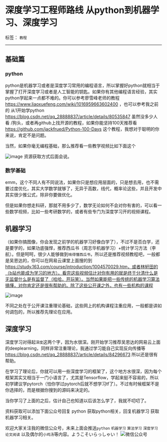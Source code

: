 ﻿# 深度学习工程师路线 从python到机器学习、深度学习

标签： `教程`

---

## 基础篇  

### python  

python是机器学习或者是深度学习常用的编程语言，所以掌握好python就相当于掌握了打开深度学习或者是人工智能的钥匙。如果你有其他编程语言经验，其实python学起来一点都不难的。你可以参考廖雪峰老师的教程  https://www.liaoxuefeng.com/wiki/1016959663602400 ，也可以参考我之前的 从1开始学python https://blog.csdn.net/qq_28888837/article/details/80535847 虽然没多少人看 /狗头，或者再github上找开源的教程，如果你能坚持100天推荐看 https://github.com/jackfrued/Python-100-Days 这个教程，我想对于聪明的你来说，肯定不是问题。  

当然，如果你毫无编程基础，那么推荐看一些教学视频比如下面这个  

![image](http://wx1.sinaimg.cn/large/005Dd0fOly1g3zw6dplcbj30ln0b777f.jpg) 资源获取方式后面会说。  

### 数学基础  

emm，这个不同人有不同说法，如果你只是想应用层面的，只是想去用，也不需要过度优化，其实大学数学就够了，无异于高数，线代，概率论这些，并且开发中其实很少推公式，除非你要做优化。  

但是如果你想走科研，那就不用多少了，数学无论如何不会对你有害的，可以看一些数学视频，比如一些考研数学的，或者有些专门为深度学习开的视频课程。  

## 机器学习  

（如果你搞图像，你会发现之前学的机器学习好像白学了），不过不是否白学，还是要学的，如果功底强悍，推荐西瓜书（周志华机器学习）+统计学习方法（李航）。但是呵呵，很少人能够做到`啃得懂西瓜书`，所以还是推荐视频教程吧，一般都是吴恩达的，你可以在网易云课堂上面搜的到
https://study.163.com/course/introduction/1004570029.htm，或者林轩田的（b站也能成为学习的地方）。看完这些视频估计对你有用的就是终于分清什么是无监督什么是有监督了（哈哈，开玩笑）。当然如果能把一些传统的机器学习算法搞懂，对你肯定还是很有帮助的。除了这些公开课之外，也有一些机构的课程  

![image](http://ws2.sinaimg.cn/large/005Dd0fOly1g3zwgfloutj30b404tt9b.jpg)  

不同之处在于公开课注重理论基础，这些网上的机构课程注重应用，一般都是讲如何调包的，所以推荐先理论在应用。  

## 深度学习  

深度学习对得起`深度`这两个字，因为水很深。刚开始学习推荐吴恩达的网易云上面的deeplearning，同样非常注重理论，我通过学习能自己实现反向传播等 https://blog.csdn.net/qq_28888837/article/details/84296673 所以还是很有帮助。  

在学习了理论后，你就可以用一些深度学习的框架了，这个地方水很深，因为每个框架其实又相当于一门小语言了，尤其是Tensorflow，学起来挺不容易的，所以初学建议学pytorch（怕你学过pytorch后就不想学习tf了）。不过有时候框架不是你选择的，而是根据你搜到的源码来决定的。  

当你学习了上面的之后，估计自己也知道以后该怎么学了，我就不叨叨了。  

资料获取可以添加下面公众号回复 python 获取python相关，回复机器学习 获取机器学习相关。    



欢迎大家关注我的微信公众号，未来上面会推送`python` `机器学习` `算法学习` `深度学习` `论文阅读` 以及偶尔的`小鸡汤`等内容。ようこそいらっしゃい！
![微信公众号](https://mmbiz.qpic.cn/mmbiz_jpg/jHLoMzblJGib3edEia7P3RicYib1HqcK5ItwKCibTW89mgx6KIbpgqQ2hJlWWbLuMhiclKZvjg1GD10HqIktoKEPo18g/0?wx_fmt=jpeg)










